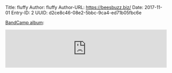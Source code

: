 Title: fluffy
Author: fluffy
Author-URL: https://beesbuzz.biz/
Date: 2017-11-01
Entry-ID: 2
UUID: d2ce8c46-08e2-5bbc-9ca4-ed71b05fbc6e

[BandCamp album](https://sockpuppet.bandcamp.com/album/novembeat-2017):

<iframe style="border: 0; width: 100%; height: 120px;" src="https://bandcamp.com/EmbeddedPlayer/album=1413796988/size=large/bgcol=ffffff/linkcol=0687f5/tracklist=false/artwork=small/transparent=true/" seamless><a href="http://music.sockpuppet.us/album/novembeat-2017">Novembeat 2017 by Sockpuppet</a></iframe>

